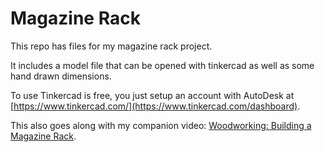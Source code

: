 # Magazine Rack

This repo has files for my magazine rack project. 

It includes a model file that can be opened with tinkercad as well as some hand drawn dimensions.

To use Tinkercad is free, you just setup an account with AutoDesk at [https://www.tinkercad.com/](https://www.tinkercad.com/dashboard).

This also goes along with my companion video: [Woodworking: Building a Magazine Rack](https://youtu.be/YG3fnEQzTfU).
